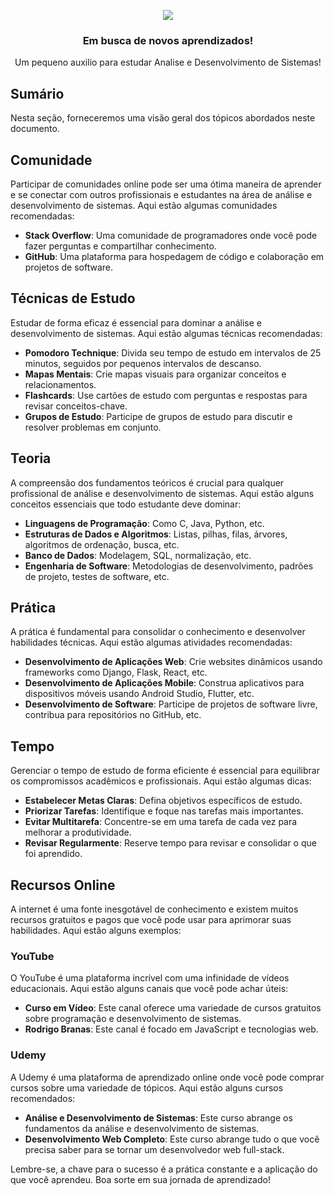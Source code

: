 <!--
MIT License

Copyright (c) 2024 Matheus Assunção da Cunha

Here's a refined version:

"Permission is hereby granted, at no cost, to any individual obtaining a copy of this software and its accompanying documentation files (the "Software"), to utilize the Software without any restrictions,
including the rights to utilize, modify, merge, publish, distribute, sublicense, and/or sell copies of the Software. Furthermore,
individuals furnished with the Software are authorized to do so,
under the condition that the following stipulations are adhered to:

The aforementioned copyright notice and this permission notice must be included in all copies or significant portions of the Software.

THE SOFTWARE IS PROVIDED "AS IS", WITHOUT WARRANTY OF ANY KIND, EXPRESS OR IMPLIED, INCLUDING BUT NOT LIMITED TO THE WARRANTIES OF MERCHANTABILITY,
FITNESS FOR A PARTICULAR PURPOSE, AND NONINFRINGEMENT. 
IN NO EVENT SHALL THE AUTHORS OR COPYRIGHT HOLDERS BE LIABLE FOR ANY CLAIM, DAMAGES,
OR OTHER LIABILITY, WHETHER IN AN ACTION OF CONTRACT, TORT, OR OTHERWISE, ARISING FROM, OUT OF,
OR IN CONNECTION WITH THE SOFTWARE OR THE USE OR OTHER DEALINGS IN THE SOFTWARE."

-->

<p align="center">
<img src="https://s2-g1.glbimg.com/87YlikAyQElvCAM5Ze3w_YbiYYA=/0x0:424x237/924x0/smart/filters:strip_icc()/i.s3.glbimg.com/v1/AUTH_59edd422c0c84a879bd37670ae4f538a/internal_photos/bs/2021/n/d/KyIV6bRV6XXzELiuo7gQ/9779-imagem-analise-e-desenvolvimento-de-sistemas-424x237.png">
</p>
<p align="center">
<h3 align="center">Em busca de novos aprendizados!</h3>
<p align="center">
  Um pequeno auxilio para estudar Analise e Desenvolvimento de Sistemas!
</p>

## Sumário

Nesta seção, forneceremos uma visão geral dos tópicos abordados neste documento.

## Comunidade

Participar de comunidades online pode ser uma ótima maneira de aprender e se conectar com outros profissionais e estudantes na área de análise e desenvolvimento de sistemas. Aqui estão algumas comunidades recomendadas:

- **Stack Overflow**: Uma comunidade de programadores onde você pode fazer perguntas e compartilhar conhecimento.
- **GitHub**: Uma plataforma para hospedagem de código e colaboração em projetos de software.

## Técnicas de Estudo

Estudar de forma eficaz é essencial para dominar a análise e desenvolvimento de sistemas. Aqui estão algumas técnicas recomendadas:

- **Pomodoro Technique**: Divida seu tempo de estudo em intervalos de 25 minutos, seguidos por pequenos intervalos de descanso.
- **Mapas Mentais**: Crie mapas visuais para organizar conceitos e relacionamentos.
- **Flashcards**: Use cartões de estudo com perguntas e respostas para revisar conceitos-chave.
- **Grupos de Estudo**: Participe de grupos de estudo para discutir e resolver problemas em conjunto.

## Teoria

A compreensão dos fundamentos teóricos é crucial para qualquer profissional de análise e desenvolvimento de sistemas. Aqui estão alguns conceitos essenciais que todo estudante deve dominar:

- **Linguagens de Programação**: Como C, Java, Python, etc.
- **Estruturas de Dados e Algoritmos**: Listas, pilhas, filas, árvores, algoritmos de ordenação, busca, etc.
- **Banco de Dados**: Modelagem, SQL, normalização, etc.
- **Engenharia de Software**: Metodologias de desenvolvimento, padrões de projeto, testes de software, etc.

## Prática

A prática é fundamental para consolidar o conhecimento e desenvolver habilidades técnicas. Aqui estão algumas atividades recomendadas:

- **Desenvolvimento de Aplicações Web**: Crie websites dinâmicos usando frameworks como Django, Flask, React, etc.
- **Desenvolvimento de Aplicações Mobile**: Construa aplicativos para dispositivos móveis usando Android Studio, Flutter, etc.
- **Desenvolvimento de Software**: Participe de projetos de software livre, contribua para repositórios no GitHub, etc.

## Tempo

Gerenciar o tempo de estudo de forma eficiente é essencial para equilibrar os compromissos acadêmicos e profissionais. Aqui estão algumas dicas:

- **Estabelecer Metas Claras**: Defina objetivos específicos de estudo.
- **Priorizar Tarefas**: Identifique e foque nas tarefas mais importantes.
- **Evitar Multitarefa**: Concentre-se em uma tarefa de cada vez para melhorar a produtividade.
- **Revisar Regularmente**: Reserve tempo para revisar e consolidar o que foi aprendido.

## Recursos Online

A internet é uma fonte inesgotável de conhecimento e existem muitos recursos gratuitos e pagos que você pode usar para aprimorar suas habilidades. Aqui estão alguns exemplos:

### YouTube

O YouTube é uma plataforma incrível com uma infinidade de vídeos educacionais. Aqui estão alguns canais que você pode achar úteis:

- **Curso em Vídeo**: Este canal oferece uma variedade de cursos gratuitos sobre programação e desenvolvimento de sistemas.
- **Rodrigo Branas**: Este canal é focado em JavaScript e tecnologias web.

### Udemy

A Udemy é uma plataforma de aprendizado online onde você pode comprar cursos sobre uma variedade de tópicos. Aqui estão alguns cursos recomendados:

- **Análise e Desenvolvimento de Sistemas**: Este curso abrange os fundamentos da análise e desenvolvimento de sistemas.
- **Desenvolvimento Web Completo**: Este curso abrange tudo o que você precisa saber para se tornar um desenvolvedor web full-stack.

Lembre-se, a chave para o sucesso é a prática constante e a aplicação do que você aprendeu. Boa sorte em sua jornada de aprendizado!
